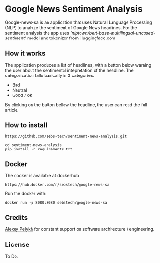 # Google News Sentiment Analysis 

Google-news-sa is an application that uses Natural Language Processing (NLP) to analyze the 
sentiment of Google News headlines. For the sentiment analysis the app uses *'nlptown/bert-base-multilingual-uncased-sentiment'* model and tokenizer from Huggingface.com


## How it works
The application produces a list of headlines, with a button below warning the user about the sentimental intepretation of the headline. 
The categorization falls basically in 3 categories: 
* Bad
* Neutral
* Good / ok

By clicking on the button bellow the headline, the user can read the full article. 


## How to install 

```
https://github.com/sebs-tech/sentiment-news-analysis.git
```

```
cd sentiment-news-analysis
pip install -r requirements.txt
```

## Docker 
The docker is available at dockerhub
```
https://hub.docker.com/r/sebstech/google-news-sa
```

Run the docker with:
```
docker run -p 8080:8080 sebstech/google-news-sa
```


## Credits 
[Alexey Pelykh](https://alexey-pelykh.com/) for constant support on software architecture / engineering.


## License
To Do. 
